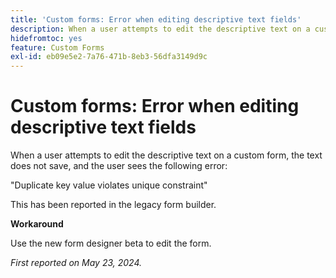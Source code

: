 ```yaml
---
title: 'Custom forms: Error when editing descriptive text fields'
description: When a user attempts to edit the descriptive text on a custom form, the text does not save, and the user sees an error. A workaround is available.
hidefromtoc: yes
feature: Custom Forms
exl-id: eb09e5e2-7a76-471b-8eb3-56dfa3149d9c
---
```

# Custom forms: Error when editing descriptive text fields

When a user attempts to edit the descriptive text on a custom form, the text does not save, and the user sees the following error:

"Duplicate key value violates unique constraint"

This has been reported in the legacy form builder.

**Workaround**

Use the new form designer beta to edit the form.

_First reported on May 23, 2024._

